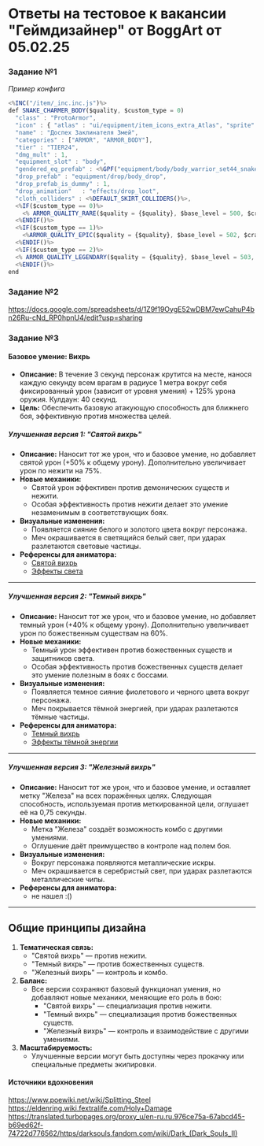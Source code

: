 # Ответы на тестовое к вакансии "Геймдизайнер" от BoggArt от 05.02.25
### Задание №1
_Пример конфига_
```js
<%INC("/item/_inc.inc.js")%>
def SNAKE_CHARMER_BODY($quality, $custom_type = 0)
  "class" : "ProtoArmor",
  "icon" : { "atlas" : "ui/equipment/item_icons_extra_Atlas", "sprite" : "snake_charmer_body" },
  "name" : "Доспех Заклинателя Змей",
  "categories" : ["ARMOR", "ARMOR_BODY"],
  "tier" : "TIER24",
  "dmg_mult" : 1,
  "equipment_slot" : "body",
  "gendered_eq_prefab" : <%GPF("equipment/body/body_warrior_set44_snake_charmer", "equipment/girl/warrior/44_snake_charmer/girl_body_warrior_set44_snake_charmer")%>,
  "drop_prefab" : "equipment/drop/body_drop",
  "drop_prefab_is_dummy" : 1,
  "drop_animation"   : "effects/drop_loot",
  "cloth_colliders" : <%DEFAULT_SKIRT_COLLIDERS()%>,
  <%IF($custom_type == 0)%>
    <% ARMOR_QUALITY_RARE($quality = {$quality}, $base_level = 500, $craft_delta_level = 421) %>
  <%ENDIF()%>
  <%IF($custom_type == 1)%>
    <%ARMOR_QUALITY_EPIC($quality = {$quality}, $base_level = 502, $craft_delta_level = 423) %>
  <%ENDIF()%>
  <%IF($custom_type == 2)%>
  <% ARMOR_QUALITY_LEGENDARY($quality = {$quality}, $base_level = 503, $craft_delta_level = 424) %>
  <%ENDIF()%>
end
```

### Задание №2
https://docs.google.com/spreadsheets/d/1Z9f19OygE52wDBM7ewCahuP4bn26Ru-cNd_RP0hpnU4/edit?usp=sharing

### Задание №3
#### **Базовое умение:** Вихрь
- **Описание:** В течение 3 секунд персонаж крутится на месте, нанося каждую секунду всем врагам в радиусе 1 метра вокруг себя фиксированный урон (зависит от уровня умения) + 125% урона оружия. Кулдаун: 40 секунд.
- **Цель:** Обеспечить базовую атакующую способность для ближнего боя, эффективную против множества целей.
##### Улучшенная версия 1: "Святой вихрь"

- **Описание:** Наносит тот же урон, что и базовое умение, но добавляет святой урон (+50% к общему урону). Дополнительно увеличивает урон по нежити на 75%.
- **Новые механики:**
    - Святой урон эффективен против демонических существ и нежити.
    - Особая эффективность против нежити делает это умение незаменимым в соответствующих боях.
- **Визуальные изменения:**
    - Появляется сияние белого и золотого цвета вокруг персонажа.
    - Меч окрашивается в светящийся белый свет, при ударах разлетаются световые частицы.
- **Референсы для аниматора:**
    - [Святой вихрь](https://i.pinimg.com/736x/cb/29/d5/cb29d578333b0e43d6600dd68ac065b7--artworks.jpg)
    - [Эффекты света](http://i53.fastpic.org/big/2013/0212/ef/62a3daf0023139767cde7a3b268b40ef.png)
---
##### Улучшенная версия 2: "Темный вихрь"

- **Описание:** Наносит тот же урон, что и базовое умение, но добавляет темный урон (+40% к общему урону). Дополнительно увеличивает урон по божественным существам на 60%.
- **Новые механики:**
    - Темный урон эффективен против божественных существ и защитников света.
    - Особая эффективность против божественных существ делает это умение полезным в боях с боссами.
- **Визуальные изменения:**
    - Появляется темное сияние фиолетового и черного цвета вокруг персонажа.
    - Меч покрывается тёмной энергией, при ударах разлетаются тёмные частицы.
- **Референсы для аниматора:**
    - [Темный вихрь](https://avatars.mds.yandex.net/i?id=57b5c1948537e76414ca6488fd439299_l-12384085-images-thumbs&n=13)
    - [Эффекты тёмной энергии](https://static.wikia.nocookie.net/mir-tyomnogo-livsi/images/8/8f/284535826026211.png/revision/latest/scale-to-width-down/1200?cb=20221022193226&path-prefix=ru)
---
##### Улучшенная версия 3: "Железный вихрь"

- **Описание:** Наносит тот же урон, что и базовое умение, и оставляет метку "Железа" на всех поражённых целях. Следующая способность, используемая против меткированной цели, оглушает её на 0,75 секунды.
- **Новые механики:**
    - Метка "Железа" создаёт возможность комбо с другими умениями.
    - Оглушение даёт преимущество в контроле над полем боя.
- **Визуальные изменения:**
    - Вокруг персонажа появляются металлические искры.
    - Меч окрашивается в серебристый свет, при ударах разлетаются металлические чипы.
- **Референсы для аниматора:**
    - не нашел :()
---
## Общие принципы дизайна

1. **Тематическая связь:**
    - "Святой вихрь" — против нежити.
    - "Темный вихрь" — против божественных существ.
    - "Железный вихрь" — контроль и комбо.
2. **Баланс:**
    - Все версии сохраняют базовый функционал умения, но добавляют новые механики, меняющие его роль в бою:
        - "Святой вихрь" — специализация против нежити.
        - "Темный вихрь" — специализация против божественных существ.
        - "Железный вихрь" — контроль и взаимодействие с другими умениями.
3. **Масштабируемость:**
    - Улучшенные версии могут быть доступны через прокачку или специальные предметы экипировки.

#### Источники вдохновения
https://www.poewiki.net/wiki/Splitting_Steel
https://eldenring.wiki.fextralife.com/Holy+Damage
https://translated.turbopages.org/proxy_u/en-ru.ru.976ce75a-67abcd45-b69ed62f-74722d776562/https/darksouls.fandom.com/wiki/Dark_(Dark_Souls_II)
